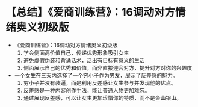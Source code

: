 # 【总结】《爱商训练营》：16调动对方情绪奥义初级版

-   《爱商训练营》：16调动对方情绪奥义初级版
    1.  学会侧面高价值自己，传递优秀形象吸引女生
    2.  避免虚假伪装和背诵话术，活出有目标有意义的生活
    3.  侧面展示自己的优秀和价值，而非直接迎合对方，提升对方对你的兴趣度
-   一个女生在三天内选择了一个穷小子作为男友，展示了反差感的魅力。
    1.  穷小子并没有装逼，而是利用反差感让女生参与并发现他的优点。
    2.  反差感是一种内容创作手法，能让普通人物更加难忘。
    3.  通过展现反差感，可以让女生更加珍惜你的特质，而不是金山银山。